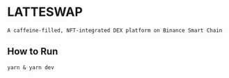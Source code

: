 # LATTESWAP

`A caffeine-filled, NFT-integrated DEX platform on Binance Smart Chain`

## How to Run

```
yarn & yarn dev
```
